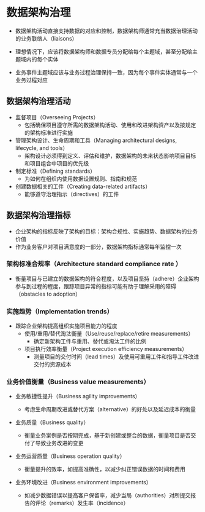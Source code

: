 # **数据架构治理**

- 数据架构活动直接支持数据的对应和控制，数据架构师通常充当数据治理活动的业务联络人（liaisons）

- 理想情况下，应该将数据架构师和数据专员分配给每个主题域，甚至分配给主题域内的每个实体
- 业务事件主题域应该与业务过程治理保持一致，因为每个事件实体通常与一个业务过程对应

## 数据架构治理活动

- 监督项目（Overseeing Projects）
  - 包括确保项目遵守所需的数据架构活动、使用和改进架构资产以及按规定的架构标准进行实施
- 管理架构设计、生命周期和工具（Managing architectural designs, lifecycle, and tools）
  - 架构设计必须得到定义、评估和维护，数据架构的未来状态影响项目目标和项目组合中项目的优先级
- 制定标准（Defining standards）
  - 为如何在组织内使用数据设置规则、指南和规范
- 创建数据相关的工件（Creating data-related artifacts）
  - 能够遵守治理指示（directives）的工件

## 数据架构治理指标

- 企业架构的指标反映了架构的目标：架构合规性、实施趋势、数据架构的业务价值
- 作为业务客户对项目满意度的一部分，数据架构指标通常每年监控一次

### 架构标准合规率（Architecture standard compliance rate ）

- 衡量项目与已建立的数据架构的符合程度，以及项目坚持（adhere）企业架构参与到过程的程度，跟踪项目异常的指标可能有助于理解采用的障碍（obstacles to adoption）

### 实施趋势（Implementation trends）

- 跟踪企业架构提高组织实施项目能力的程度
  - 使用/重用/替代淘汰衡量（Use/reuse/replace/retire measurements）
    - 确定新架构工件与重用、替代或淘汰工件的比例
  - 项目执行效率衡量（Project execution efficiency measurements）
    - 测量项目的交付时间（lead times）及使用可重用工件和指导工件改进交付的资源成本

### 业务价值衡量（Business value measurements）

- 业务敏捷性提升（Business agility improvements）
  - 考虑生命周期改进或替代方案（alternative）的好处以及延迟成本的衡量

- 业务质量（Business quality）
  - 衡量业务案例是否按期完成，基于新创建或整合的数据，衡量项目是否交付了导致业务改进的变更
- 业务运营质量（Business operation quality）
  - 衡量提升的效率，如提高准确性，以减少纠正错误数据的时间和费用
- 业务环境改进（Business environment improvements）
  - 如减少数据错误以提高客户保留率，减少当局（authorities）对所提交报告的评论（remarks）发生率（incidence）